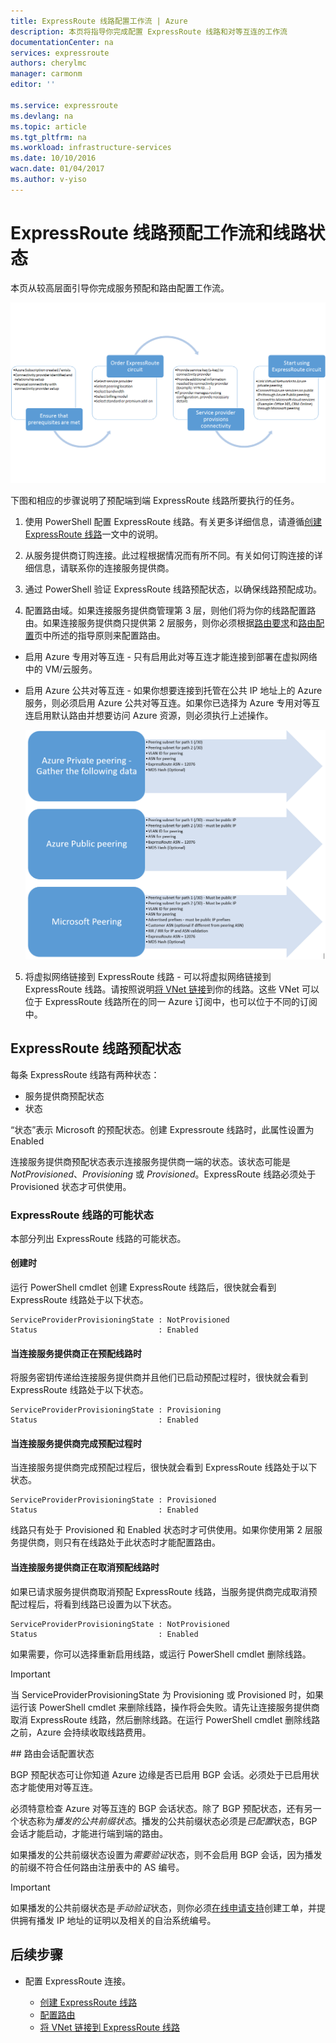 ```yaml
---
title: ExpressRoute 线路配置工作流 | Azure
description: 本页将指导你完成配置 ExpressRoute 线路和对等互连的工作流
documentationCenter: na
services: expressroute
authors: cherylmc
manager: carmonm
editor: ''

ms.service: expressroute
ms.devlang: na
ms.topic: article
ms.tgt_pltfrm: na
ms.workload: infrastructure-services
ms.date: 10/10/2016
wacn.date: 01/04/2017
ms.author: v-yiso
---
```


# ExpressRoute 线路预配工作流和线路状态
本页从较高层面引导你完成服务预配和路由配置工作流。

![](./media/expressroute-workflows/expressroute-circuit-workflow.png)

下图和相应的步骤说明了预配端到端 ExpressRoute 线路所要执行的任务。

1. 使用 PowerShell 配置 ExpressRoute 线路。有关更多详细信息，请遵循[创建 ExpressRoute 线路](./expressroute-howto-circuit-classic.md)一文中的说明。

2. 从服务提供商订购连接。此过程根据情况而有所不同。有关如何订购连接的详细信息，请联系你的连接服务提供商。

3. 通过 PowerShell 验证 ExpressRoute 线路预配状态，以确保线路预配成功。

4. 配置路由域。如果连接服务提供商管理第 3 层，则他们将为你的线路配置路由。如果连接服务提供商只提供第 2 层服务，则你必须根据[路由要求](./expressroute-routing.md)和[路由配置](./expressroute-howto-routing-classic.md)页中所述的指导原则来配置路由。

-  启用 Azure 专用对等互连 - 只有启用此对等互连才能连接到部署在虚拟网络中的 VM/云服务。
-  启用 Azure 公共对等互连 - 如果你想要连接到托管在公共 IP 地址上的 Azure 服务，则必须启用 Azure 公共对等互连。如果你已选择为 Azure 专用对等互连启用默认路由并想要访问 Azure 资源，则必须执行上述操作。

    ![](./media/expressroute-workflows/routing-workflow.png)

5. 将虚拟网络链接到 ExpressRoute 线路 - 可以将虚拟网络链接到 ExpressRoute 线路。请按照说明[将 VNet 链接](./expressroute-howto-linkvnet-arm.md)到你的线路。这些 VNet 可以位于 ExpressRoute 线路所在的同一 Azure 订阅中，也可以位于不同的订阅中。

## <a name="expressroute-circuit-provisioning-states"></a> ExpressRoute 线路预配状态

每条 ExpressRoute 线路有两种状态：

- 服务提供商预配状态
- 状态

“状态”表示 Microsoft 的预配状态。创建 Expressroute 线路时，此属性设置为 Enabled

连接服务提供商预配状态表示连接服务提供商一端的状态。该状态可能是 *NotProvisioned*、*Provisioning* 或 *Provisioned*。ExpressRoute 线路必须处于 Provisioned 状态才可供使用。

### ExpressRoute 线路的可能状态

本部分列出 ExpressRoute 线路的可能状态。

#### 创建时

运行 PowerShell cmdlet 创建 ExpressRoute 线路后，很快就会看到 ExpressRoute 线路处于以下状态。

```
ServiceProviderProvisioningState : NotProvisioned
Status                           : Enabled
```

#### 当连接服务提供商正在预配线路时

将服务密钥传递给连接服务提供商并且他们已启动预配过程时，很快就会看到 ExpressRoute 线路处于以下状态。

```
ServiceProviderProvisioningState : Provisioning
Status                           : Enabled
```

#### 当连接服务提供商完成预配过程时

当连接服务提供商完成预配过程后，很快就会看到 ExpressRoute 线路处于以下状态。

```
ServiceProviderProvisioningState : Provisioned
Status                           : Enabled
```

线路只有处于 Provisioned 和 Enabled 状态时才可供使用。如果你使用第 2 层服务提供商，则只有在线路处于此状态时才能配置路由。

#### 当连接服务提供商正在取消预配线路时

如果已请求服务提供商取消预配 ExpressRoute 线路，当服务提供商完成取消预配过程后，将看到线路已设置为以下状态。

```
ServiceProviderProvisioningState : NotProvisioned
Status                           : Enabled
```

如果需要，你可以选择重新启用线路，或运行 PowerShell cmdlet 删除线路。

>[!IMPORTANT]
> 当 ServiceProviderProvisioningState 为 Provisioning 或 Provisioned 时，如果运行该 PowerShell cmdlet 来删除线路，操作将会失败。请先让连接服务提供商取消 ExpressRoute 线路，然后删除线路。在运行 PowerShell cmdlet 删除线路之前，Azure 会持续收取线路费用。

##<a name="routing-session-configuration-state"></a> 路由会话配置状态

BGP 预配状态可让你知道  Azure 边缘是否已启用 BGP 会话。必须处于已启用状态才能使用对等互连。

必须特意检查  Azure 对等互连的 BGP 会话状态。除了 BGP 预配状态，还有另一个状态称为*播发的公共前缀状态*。播发的公共前缀状态必须是*已配置*状态，BGP 会话才能启动，才能进行端到端的路由。

如果播发的公共前缀状态设置为*需要验证*状态，则不会启用 BGP 会话，因为播发的前缀不符合任何路由注册表中的 AS 编号。

>[!IMPORTANT]
> 如果播发的公共前缀状态是*手动验证*状态，则你必须[在线申请支持](https://www.azure.cn/support/support-ticket-form/?l=zh-cn)创建工单，并提供拥有播发 IP 地址的证明以及相关的自治系统编号。

## 后续步骤

- 配置 ExpressRoute 连接。

    - [创建 ExpressRoute 线路](./expressroute-howto-circuit-arm.md)
    - [配置路由](./expressroute-howto-routing-arm.md)
    - [将 VNet 链接到 ExpressRoute 线路](./expressroute-howto-linkvnet-arm.md)

<!---HONumber=Mooncake_Quality_Review_1230_2016-->